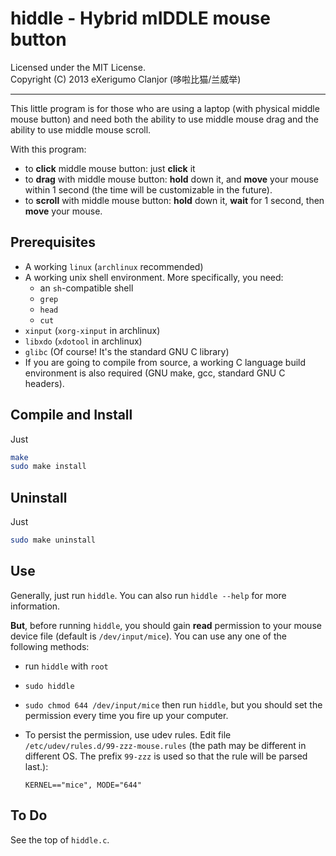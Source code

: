 # hiddle - Hybrid mIDDLE mouse button
Licensed under the MIT License.<br>
Copyright (C) 2013 eXerigumo Clanjor (哆啦比猫/兰威举)<hr>

This little program is for those who are using a laptop
(with physical middle mouse button) and need both the ability to
use middle mouse drag and the ability to use middle mouse scroll.

With this program:
* to **click** middle mouse button: just **click** it
* to **drag** with middle mouse button: **hold** down it, and **move** your mouse
  within 1 second (the time will be customizable in the future).
* to **scroll** with middle mouse button: **hold** down it, **wait** for 1 second,
  then **move** your mouse.

## Prerequisites
* A working `linux` (`archlinux` recommended)
* A working unix shell environment. More specifically, you need:
  * an `sh`-compatible shell
  * `grep`
  * `head`
  * `cut`
* `xinput` (`xorg-xinput` in archlinux)
* `libxdo` (`xdotool` in archlinux)
* `glibc` (Of course! It's the standard GNU C library)
* If you are going to compile from source, a working C language build
  environment is also required (GNU make, gcc, standard GNU C headers).

## Compile and Install
Just
```bash
make
sudo make install
```

## Uninstall
Just
```bash
sudo make uninstall
```

## Use
Generally, just run `hiddle`.
You can also run `hiddle --help` for more information.

**But**, before running `hiddle`, you should gain **read** permission
to your mouse device file (default is `/dev/input/mice`). You can use
any one of the following methods:
* run `hiddle` with `root`
* `sudo hiddle`
* `sudo chmod 644 /dev/input/mice` then run `hiddle`, but you should set
  the permission every time you fire up your computer.
* To persist the permission, use udev rules.
  Edit file `/etc/udev/rules.d/99-zzz-mouse.rules`
  (the path may be different in different OS. The prefix `99-zzz` is used
  so that the rule will be parsed last.):

  ```udev
  KERNEL=="mice", MODE="644"
  ```

## To Do
See the top of `hiddle.c`.

